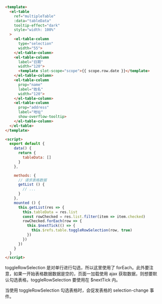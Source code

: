 ```html
<template>
  <el-table
    ref="multipleTable"
    :data="tableData"
    tooltip-effect="dark"
    style="width: 100%"
  >
    <el-table-column
      type="selection"
      width="55">
    </el-table-column>
    <el-table-column
      label="日期"
      width="120">
      <template slot-scope="scope">{{ scope.row.date }}</template>
    </el-table-column>
    <el-table-column
      prop="name"
      label="姓名"
      width="120">
    </el-table-column>
    <el-table-column
      prop="address"
      label="地址"
      show-overflow-tooltip>
    </el-table-column>
  </el-table>
</template>

<script>
  export default {
    data() {
      return {
        tableData: []
      }
    },

    methods: {
      // 请求表格数据
      getList () {
        // ...
      }
    },
    mounted () {
      this.getList(res => {
        this.tableData = res.list
        const rowChecked = res.list.filter(item => item.checked)
        rowChecked.forEach(row => {
          this.$nextTick(() => {
            this.$refs.table.toggleRowSelection(row, true)
          })
        })
      })
    }
  }
</script>
```

toggleRowSelection 是对单行进行勾选，所以这里使用了 forEach。此外要注意，如果一开始表格数据数据是空的，页面一加载使用 ajax 获取数据，则想要默认勾选表格，toggleRowSelection 要使用在 $nextTick 内。

当使用 toggleRowSelection 勾选表格时，会促发表格的 selection-change 事件。